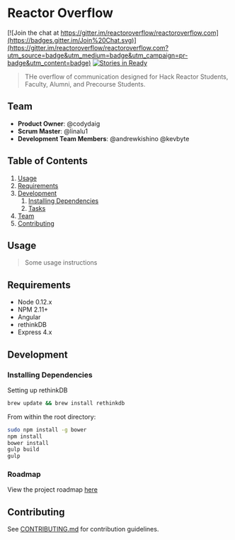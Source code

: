 # Reactor Overflow

[![Join the chat at https://gitter.im/reactoroverflow/reactoroverflow.com](https://badges.gitter.im/Join%20Chat.svg)](https://gitter.im/reactoroverflow/reactoroverflow.com?utm_source=badge&utm_medium=badge&utm_campaign=pr-badge&utm_content=badge)
[![Stories in Ready](https://badge.waffle.io/reactoroverflow/reactoroverflow.com.svg?label=inprogress&title=InProgress)](http://waffle.io/reactoroverflow/reactoroverflow.com)

> THe overflow of communication designed for Hack Reactor Students, Faculty, Alumni, and Precourse Students.

## Team

  - __Product Owner__: @codydaig
  - __Scrum Master__: @linalu1
  - __Development Team Members__: @andrewkishino @kevbyte

## Table of Contents

1. [Usage](#Usage)
1. [Requirements](#requirements)
1. [Development](#development)
    1. [Installing Dependencies](#installing-dependencies)
    1. [Tasks](#tasks)
1. [Team](#team)
1. [Contributing](#contributing)

## Usage

> Some usage instructions

## Requirements

- Node 0.12.x
- NPM 2.11+
- Angular
- rethinkDB
- Express 4.x

## Development

### Installing Dependencies

Setting up rethinkDB

```sh
brew update && brew install rethinkdb
```

From within the root directory:

```sh
sudo npm install -g bower
npm install
bower install
gulp build
gulp
```

### Roadmap

View the project roadmap [here](LINK_TO_PROJECT_ISSUES)


## Contributing

See [CONTRIBUTING.md](CONTRIBUTING.md) for contribution guidelines.